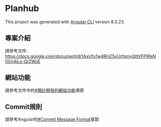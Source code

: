 # Planhub

This project was generated with [Angular CLI](https://github.com/angular/angular-cli) version 8.3.23.

## 專案介紹
請參考文件: https://docs.google.com/document/d/1AxUfy1w4RHZ5xUrfpmvQttVFP9feN0Gn4iLs-QrZWoE

## 網站功能
請參考文件中的[#預計開發的網站功能](https://docs.google.com/document/d/1AxUfy1w4RHZ5xUrfpmvQttVFP9feN0Gn4iLs-QrZWoE/edit#heading=h.unkx5jfm95a2)章節

## Commit規則
請參考Angular的[#Commit Message Format](https://github.com/angular/angular/blob/master/CONTRIBUTING.md#commit)章節
